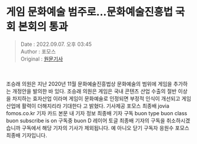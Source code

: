 <!-- 타이틀 -->  
# 게임 문화예술 범주로...문화예술진흥법 국회 본회의 통과  
<!-- 기사 정보 -->  
> Date : 2022.09.07. 오후 03:45  
> Author : 포모스  
> Original : [원문기사](https://n.news.naver.com/mnews/article/236/0000227401?sid=105)  
<br/>  
<!-- 대표 이미지 -->  
<img alt="" src="https://imgnews.pstatic.net/image/236/2022/09/07/0000227401_001_20220907154501355.jpg?type=w647"/>  
<br/><br/>  
<!-- 기사 본문 -->  
조승래 의원은 지난 2020년 11월 문화예술진흥법상 문화예술의 범위에 게임을 추가하는 개정안을 발의한 바 있다.
조승래 의원은 게임은 국내 콘텐츠 산업 수출의 절반 이상을 차지하는 효자산업 이라며 게임이 문화예술로 인정되면 부정적 인식이 개선되고 게임산업에 활력이 더해지리라 기대한다 고 밝혔다.
기사제공 포모스 최종배 jovia fomos.co.kr 기자 카드 본문 내 기자 정보 최종배 기자 구독 buon type buon class buon subscribe is on 구독중 buon D 레이어 토글 최종배 기자의 구독을 취소하시겠습니까 구독에서 해당 기자의 기사가 제외됩니다.
예 아니오 닫기 구독자 응원수 포모스 최종배 기자입니다.  
<br/><br/><br/>  

